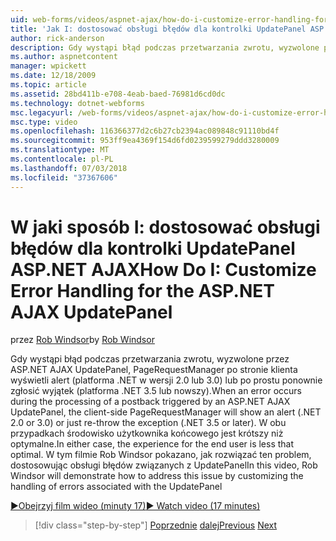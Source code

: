 ```yaml
---
uid: web-forms/videos/aspnet-ajax/how-do-i-customize-error-handling-for-the-aspnet-ajax-updatepanel
title: 'Jak I: dostosować obsługi błędów dla kontrolki UpdatePanel ASP.NET AJAX | Dokumentacja firmy Microsoft'
author: rick-anderson
description: Gdy wystąpi błąd podczas przetwarzania zwrotu, wyzwolone przez ASP.NET AJAX UpdatePanel, PageRequestManager po stronie klienta wyświetli alert (. NE....
ms.author: aspnetcontent
manager: wpickett
ms.date: 12/18/2009
ms.topic: article
ms.assetid: 28bd411b-e708-4eab-baed-76981d6cd0dc
ms.technology: dotnet-webforms
msc.legacyurl: /web-forms/videos/aspnet-ajax/how-do-i-customize-error-handling-for-the-aspnet-ajax-updatepanel
msc.type: video
ms.openlocfilehash: 116366377d2c6b27cb2394ac089848c91110bd4f
ms.sourcegitcommit: 953ff9ea4369f154d6fd0239599279ddd3280009
ms.translationtype: MT
ms.contentlocale: pl-PL
ms.lasthandoff: 07/03/2018
ms.locfileid: "37367606"
---
```

<a name="how-do-i-customize-error-handling-for-the-aspnet-ajax-updatepanel"></a><span data-ttu-id="6d048-103">W jaki sposób I: dostosować obsługi błędów dla kontrolki UpdatePanel ASP.NET AJAX</span><span class="sxs-lookup"><span data-stu-id="6d048-103">How Do I: Customize Error Handling for the ASP.NET AJAX UpdatePanel</span></span>
====================
<span data-ttu-id="6d048-104">przez [Rob Windsor](https://twitter.com/robwindsor)</span><span class="sxs-lookup"><span data-stu-id="6d048-104">by [Rob Windsor](https://twitter.com/robwindsor)</span></span>

<span data-ttu-id="6d048-105">Gdy wystąpi błąd podczas przetwarzania zwrotu, wyzwolone przez ASP.NET AJAX UpdatePanel, PageRequestManager po stronie klienta wyświetli alert (platforma .NET w wersji 2.0 lub 3.0) lub po prostu ponownie zgłosić wyjątek (platforma .NET 3.5 lub nowszy).</span><span class="sxs-lookup"><span data-stu-id="6d048-105">When an error occurs during the processing of a postback triggered by an ASP.NET AJAX UpdatePanel, the client-side PageRequestManager will show an alert (.NET 2.0 or 3.0) or just re-throw the exception (.NET 3.5 or later).</span></span> <span data-ttu-id="6d048-106">W obu przypadkach środowisko użytkownika końcowego jest krótszy niż optymalne.</span><span class="sxs-lookup"><span data-stu-id="6d048-106">In either case, the experience for the end user is less that optimal.</span></span> <span data-ttu-id="6d048-107">W tym filmie Rob Windsor pokazano, jak rozwiązać ten problem, dostosowując obsługi błędów związanych z UpdatePanel</span><span class="sxs-lookup"><span data-stu-id="6d048-107">In this video, Rob Windsor will demonstrate how to address this issue by customizing the handling of errors associated with the UpdatePanel</span></span>

[<span data-ttu-id="6d048-108">&#9654;Obejrzyj film wideo (minuty 17)</span><span class="sxs-lookup"><span data-stu-id="6d048-108">&#9654; Watch video (17 minutes)</span></span>](https://channel9.msdn.com/Blogs/ASP-NET-Site-Videos/how-do-i-customize-error-handling-for-the-aspnet-ajax-updatepanel)

> [!div class="step-by-step"]
> <span data-ttu-id="6d048-109">[Poprzednie](set-up-your-development-environment-for-aspnet-20.md)
> [dalej](how-do-i-use-aspnet-ajax-client-templates.md)</span><span class="sxs-lookup"><span data-stu-id="6d048-109">[Previous](set-up-your-development-environment-for-aspnet-20.md)
[Next](how-do-i-use-aspnet-ajax-client-templates.md)</span></span>

